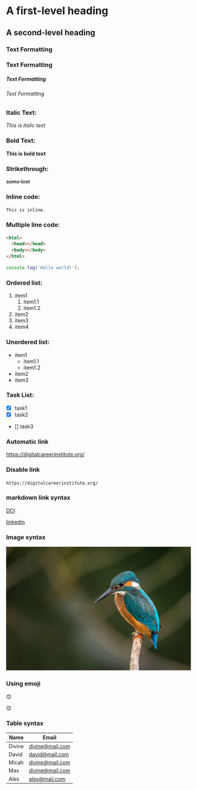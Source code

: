 <!--Markdown tutorial  -->

# A first-level heading

## A second-level heading

### Text Formatting

### Text Formatting

##### Text Formatting

###### Text Formatting

### Italic Text:

_This is italic text_

### Bold Text:

**This is bold text**

### Strikethrough:

~~some text~~

### Inline code:

`This is inline.`

### Multiple line code:

```html
<html>
  <head></head>
  <body></body>
</html>
```

```javascript
console.log('Hello world!');
```

### Ordered list:

1. item1
   1. item1.1
   2. item1.2
2. item2
3. item3
4. item4

### Unordered list:

- item1
  - item1.1
  - item1.2
- item2
- item3

### Task List:

- [x] task1
- [x] task2
- [] task3

### Automatic link

https://digitalcareerinstitute.org/

### Disable link

`https://digitalcareerinstitute.org/`

### markdown link syntax

[DCI](https://digitalcareerinstitute.org/)

[linkedin][linkedin]

[something]: https://digitalcareerinstitute.org/
[linkedin]: https://www.linkedin.com/

### Image syntax

![bird](./images/img1.jpg)

### Using emoji

:blush:

😊

### Table syntax

| Name   | Email           |
| ------ | --------------- |
| Divine | divine@mail.com |
| David  | david@mail.com  |
| Micah  | divine@mail.com |
| Max    | divine@mail.com |
| Alex   | alex@mail.com   |
